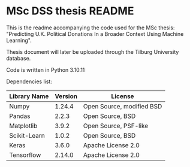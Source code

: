 # MSc DSS thesis README 

This is the readme accompanying the code used for the MSc thesis: "Predicting U.K. Political Donations In a Broader Context Using Machine Learning".

Thesis document will later be uploaded through the Tilburg University database.

Code is written in Python 3.10.11

Dependencies list:

|   Library Name    |   Version |   License |
|   ---------       |   -----   |   ------  |
|   Numpy           |   1.24.4  |   Open Source, modified BSD |
|   Pandas          |   2.2.3   |   Open Source, BSD    |
|   Matplotlib      |   3.9.2   |   Open Source, PSF-like   |
|   Scikit-Learn    |   1.0.2   |   Open Source, BSD    |
|   Keras           |   3.6.0   |   Apache License 2.0  |
|   Tensorflow      |   2.14.0  |   Apache License 2.0  |

